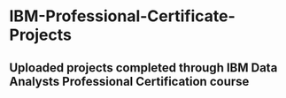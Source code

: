 # IBM-Professional-Certificate-Projects
## Uploaded projects completed through IBM Data Analysts Professional Certification course
